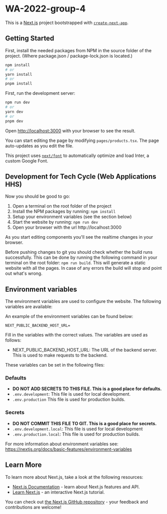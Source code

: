 # WA-2022-group-4
This is a [Next.js](https://nextjs.org/) project bootstrapped with [`create-next-app`](https://github.com/vercel/next.js/tree/canary/packages/create-next-app).

## Getting Started

First, install the needed packages from NPM in the source folder of the project. (Where package.json / package-lock.json is located.)

```bash
npm install
# or 
yarn install
# or 
pnpm install
```

First, run the development server:

```bash
npm run dev
# or
yarn dev
# or
pnpm dev
```

Open [http://localhost:3000](http://localhost:3000) with your browser to see the result.

You can start editing the page by modifying `pages/products.tsx`. The page auto-updates as you edit the file.

This project uses [`next/font`](https://nextjs.org/docs/basic-features/font-optimization) to automatically optimize and load Inter, a custom Google Font.

## Development for Tech Cycle (Web Applications HHS)

Now you should be good to go:
1. Open a terminal on the root folder of the project
2. Install the NPM packages by running: `npm install`
3. Setup your environment variables (see the section below)
3. Start the website by running: `npm run dev`
4. Open your browser with the url http://localhost:3000

As you start editing components you'll see the realtime changes in your browser.

Before pushing changes to git you should check whether the build runs successfully. This can be done by running the
following command in your terminal on the root folder: `npm run build`. This will generate a static website with all the
pages. In case of any errors the build will stop and point out what's wrong.

## Environment variables

The environment variables are used to configure the website. The following variables are available: 

An example of the environment variables can be found below:

```dotenv
NEXT_PUBLIC_BACKEND_HOST_URL=
```

Fill in the variables with the correct values. The variables are used as follows:

- NEXT_PUBLIC_BACKEND_HOST_URL: The URL of the backend server. This is used to make requests to the backend.


These variables can be set in the following files:
### **Defaults**
- **DO NOT ADD SECRETS TO THIS FILE. This is a good place for defaults.**
- `.env.development`: This file is used for local development.
- `.env.production` This file is used for production builds.
### **Secrets**
- **DO NOT COMMIT THIS FILE TO GIT. This is a good place for secrets.**
- `.env.development.local`: This file is used for local development
- `.env.production.local`: This file is used for production builds.

For more information about environment variables see: https://nextjs.org/docs/basic-features/environment-variables

## Learn More

To learn more about Next.js, take a look at the following resources:

- [Next.js Documentation](https://nextjs.org/docs) - learn about Next.js features and API.
- [Learn Next.js](https://nextjs.org/learn) - an interactive Next.js tutorial.

You can check out [the Next.js GitHub repository](https://github.com/vercel/next.js/) - your feedback and contributions are welcome!
